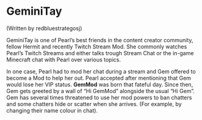 # GeminiTay

(Written by <span class="tw-name strike col-bluered">red</span><span class="tw-name col-blue">bluestrategosj</span>)

GeminiTay is one of Pearl’s best friends in the content creator community, fellow Hermit and recently Twitch Stream Mod. She commonly watches Pearl’s Twitch Streams and either talks trough Stream Chat or the in-game Minecraft chat with Pearl over various topics.

In one case, Pearl had to mod her chat during a stream and Gem offered to become a Mod to help her out. Pearl accepted after mentioning that Gem would lose her VIP status. **GemMod** was born that fateful day. Since then, Gem gets greeted by a wall of “Hi GemMod” alongside the usual “Hi Gem”. Gem has several times threatened to use her mod powers to ban chatters and some chatters hide or scatter when she arrives. (For example, by changing their name colour in chat).
